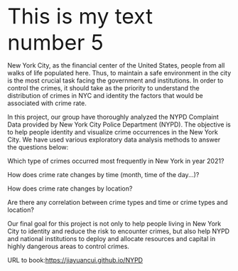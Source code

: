 <font size="10"> This is my text number 5</font> 


New York City, as the financial center of the United States, people from all walks of life populated here. Thus, to maintain a safe environment in the city is the most crucial task facing the government and institutions. In order to control the crimes, it should take as the priority to understand the distribution of crimes in NYC and identity the factors that would be associated with crime rate.

In this project, our group have thoroughly analyzed the NYPD Complaint Data provided by New York City Police Department (NYPD). The objective is to help people identity and visualize crime occurrences in the New York City. We have used various exploratory data analysis methods to answer the questions below:

Which type of crimes occurred most frequently in New York in year 2021?

How does crime rate changes by time (month, time of the day...)?

How does crime rate changes by location?

Are there any correlation between crime types and time or crime types and location?

Our final goal for this project is not only to help people living in New York City to identity and reduce the risk to encounter crimes, but also help NYPD and national institutions to deploy and allocate resources and capital in highly dangerous areas to control crimes.

URL to book:https://jiayuancui.github.io/NYPD
